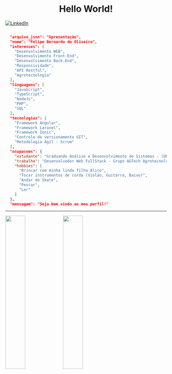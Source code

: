 <h1 align="center">Hello World!</h1> 

<a href="https://www.linkedin.com/in/felipe-bernardo-de-oliveira-5b93a3274/" target="_blank"><img src="https://img.shields.io/badge/LinkedIn-%230077B5.svg?&style=flat-square&logo=linkedin&logoColor=white" alt="LinkedIn">

```json

  "arquivo_json": "Apresentação",
  "nome": "Felipe Bernardo de Oliveira",
  "interesses": [
    "Desenvolvimento WEB",
    "Desenvolvimento Front-End",
    "Desenvolvimento Back-End",
    "Responsividade",
    "API Restful",
    "Agrotecnologia"
  ],
  "linguagens": [
    "JavaScript",
    "TypeScript",
    "NodeJs",
    "PHP",
    "SQL"
  ],
  "tecnologias": [
    "Framework Angular",
    "Framework Laravel",
    "Framework Ionic",
    "Controle de versionamento GIT",
    "Metodologia Ágil - Scrum"
  ],
  "ocupacoes": {
    "estudante": "Graduando Análise e Desenvolvimento de Sistemas - (UNIP)",
    "trabalho": "Desenvolvedor Web FullStack - Grupo AGTech Agrotecnologia",
    "hobbies": [
      "Brincar com minha linda filha Alice",
      "Tocar instrumentos de corda (Violão, Guitarra, Baixo)",
      "Andar de Skate",
      "Pescar",
      "Ler"
    ]
  },
  "mensagem": "Seja bem vindo ao meu perfil!"

```
<div>
  <hr>
  <img width="35%" src="https://github-readme-stats.vercel.app/api/top-langs/?username=FelipeBernardo08&hide=html&theme=dracula">
  <img width="35%" src="https://github-readme-stats.vercel.app/api/pin/?username=FelipeBernardo08&repo=bernardodev.github.io&theme=dracula">
</div>
